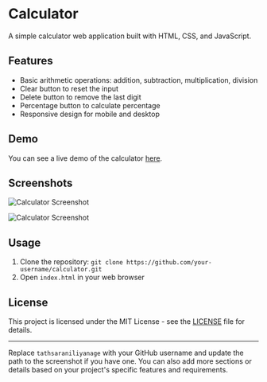 # Calculator

A simple calculator web application built with HTML, CSS, and JavaScript.

## Features

- Basic arithmetic operations: addition, subtraction, multiplication, division
- Clear button to reset the input
- Delete button to remove the last digit
- Percentage button to calculate percentage
- Responsive design for mobile and desktop

## Demo

You can see a live demo of the calculator [here](#).

## Screenshots

![Calculator Screenshot](https://github.com/tathsaraniliyanage/My-Calculator/assets/139870072/0e0c6f95-9fa3-4f3e-a073-bbe9bd1ab0b7)

![Calculator Screenshot](https://github.com/tathsaraniliyanage/My-Calculator/assets/139870072/8f77d7b3-9cbf-4339-b0d9-b947b70fc1a3)

## Usage

1. Clone the repository: `git clone https://github.com/your-username/calculator.git`
2. Open `index.html` in your web browser

## License

This project is licensed under the MIT License - see the [LICENSE](LICENSE) file for details.

---

Replace `tathsaraniliyanage` with your GitHub username and update the path to the screenshot if you have one. You can also add more sections or details based on your project's specific features and requirements.

